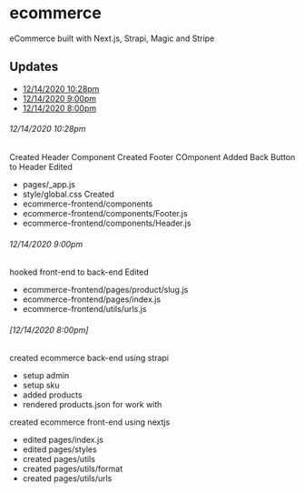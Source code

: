 # ecommerce
eCommerce built with Next.js, Strapi, Magic and Stripe

## Updates
* [12/14/2020 10:28pm]()
* [12/14/2020 9:00pm]()
* [12/14/2020 8:00pm]()

###### 12/14/2020 10:28pm
Created Header Component
Created Footer COmponent
Added Back Button to Header
Edited
* pages/_app.js
* style/global.css
Created 
* ecommerce-frontend/components
* ecommerce-frontend/components/Footer.js
* ecommerce-frontend/components/Header.js

###### 12/14/2020 9:00pm
hooked front-end to back-end
Edited
* ecommerce-frontend/pages/product/slug.js
* ecommerce-frontend/pages/index.js
* ecommerce-frontend/utils/urls.js

###### [12/14/2020 8:00pm]
created ecommerce back-end using strapi
* setup admin
* setup sku
* added products
* rendered products.json for work with

created ecommerce front-end using nextjs
* edited pages/index.js
* edited pages/styles
* created pages/utils
* created pages/utils/format
* created pages/utils/urls




